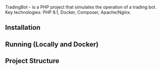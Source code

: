 TradingBot - is a PHP project that simulates the operation of a trading bot. Key technologies: PHP 8.1, Docker, Composer, Apache/Nginx.

## Installation

## Running (Locally and Docker)

## Project Structure 